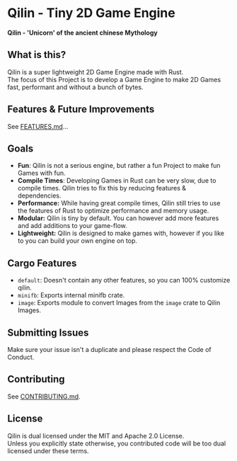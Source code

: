 # Qilin - Tiny 2D Game Engine

**Qilin - 'Unicorn' of the ancient chinese Mythology**

## What is this?
Qilin is a super lightweight 2D Game Engine made with Rust.\
The focus of this Project is to develop a Game Engine to make 2D Games fast, performant and without a bunch of bytes.

## Features & Future Improvements
See [FEATURES.md](FEATURES.md)...

## Goals
- **Fun**: Qilin is not a serious engine, but rather a fun Project to make fun Games with fun.
- **Compile Times**: Developing Games in Rust can be very slow, due to compile times. Qilin tries to fix this by reducing features & dependencies.
- **Performance:** While having great compile times, Qilin still tries to use the features of Rust to optimize performance and memory usage.
- **Modular:** Qilin is tiny by default. You can however add more features and add additions to your game-flow.
- **Lightweight:** Qilin is designed to make games with, however if you like to you can build your own engine on top.

## Cargo Features
- `default`: Doesn't contain any other features, so you can 100% customize qilin.
- `minifb`: Exports internal minifb crate.
- `image`: Exports module to convert Images from the `image` crate to Qilin Images.

## Submitting Issues
Make sure your issue isn't a duplicate and please respect the Code of Conduct.

## Contributing
See [CONTRIBUTING.md](CONTRIBUTING.md).

## License
Qilin is dual licensed under the MIT and Apache 2.0 License.\
Unless you explicitly state otherwise, you contributed code will be too dual licensed under these terms.
